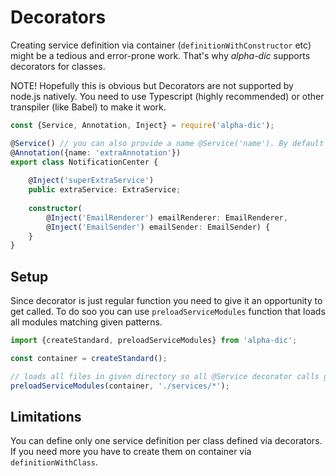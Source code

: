 # Decorators
Creating service definition via container (`definitionWithConstructor` etc) might be a tedious and error-prone work.
That's why _alpha-dic_ supports decorators for classes.

NOTE! Hopefully this is obvious but Decorators are not supported by node.js natively. You need to use Typescript (highly recommended) or other transpiler (like Babel) to make it work.

```typescript
const {Service, Annotation, Inject} = require('alpha-dic');

@Service() // you can also provide a name @Service('name'). By default class/function name inferred.
@Annotation({name: 'extraAnnotation'})
export class NotificationCenter {
    
    @Inject('superExtraService')
    public extraService: ExtraService;
    
    constructor(
        @Inject('EmailRenderer') emailRenderer: EmailRenderer, 
        @Inject('EmailSender') emailSender: EmailSender) {
    }
}

```

## Setup

Since decorator is just regular function you need to give it an opportunity to get called. To do soo you can use `preloadServiceModules` function that loads all modules matching given patterns.  
```typescript
import {createStandard, preloadServiceModules} from 'alpha-dic';

const container = createStandard();

// loads all files in given directory so all @Service decorator calls got a chance to register service definitions
preloadServiceModules(container, './services/*'); 
```

## Limitations
You can define only one service definition per class defined via decorators. If you need more you have to create them on container via `definitionWithClass`.